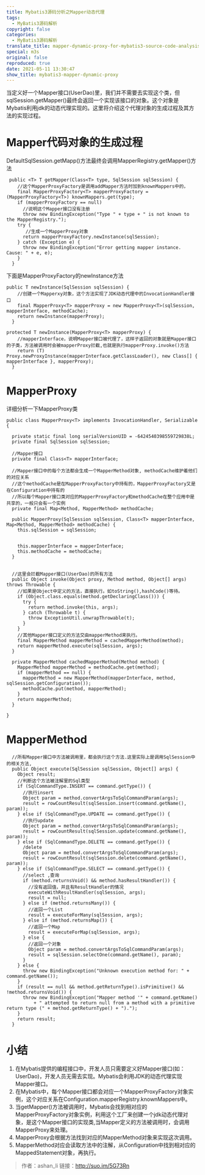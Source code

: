 ```yaml
---
title: Mybatis3源码分析之Mapper动态代理
tags:
  - MyBatis3源码解析
copyright: false
categories:
  - MyBatis3源码解析
translate_title: mapper-dynamic-proxy-for-mybatis3-source-code-analysis
special: m3s
original: false
reproduced: true
date: 2021-05-11 13:30:47
show_title: mybatis3-mapper-dynamic-proxy
---
```


当定义好一个Mapper接口(UserDao)里，我们并不需要去实现这个类，但sqlSession.getMapper()最终会返回一个实现该接口的对象。这个对象是Mybatis利用jdk的动态代理实现的。这里将介绍这个代理对象的生成过程及其方法的实现过程。

Mapper代码对象的生成过程
===============

DefaultSqlSession.getMapp()方法最终会调用MapperRegistry.getMapper()方法

     public <T> T getMapper(Class<T> type, SqlSession sqlSession) {
        //这个MapperProxyFactory是调用addMapper方法时加到knownMappers中的，
        final MapperProxyFactory<T> mapperProxyFactory = (MapperProxyFactory<T>) knownMappers.get(type);
        if (mapperProxyFactory == null)
          //说明这个Mapper接口没有注册
          throw new BindingException("Type " + type + " is not known to the MapperRegistry.");
        try {
           //生成一个MapperProxy对象
          return mapperProxyFactory.newInstance(sqlSession);
        } catch (Exception e) {
          throw new BindingException("Error getting mapper instance. Cause: " + e, e);
        }
      }

下面是MapperProxyFactory的newInstance方法

    public T newInstance(SqlSession sqlSession) {
        //创建一个Mapperxy对象，这个方法实现了JDK动态代理中的InvocationHandler接口
        final MapperProxy<T> mapperProxy = new MapperProxy<T>(sqlSession, mapperInterface, methodCache);
        return newInstance(mapperProxy);
      }
    
    protected T newInstance(MapperProxy<T> mapperProxy) {
        //mapperInterface，说明Mapper接口被代理了，这样子返回的对象就是Mapper接口的子类，方法被调用时会被mapperProxy拦截,也就是执行mapperProxy.invoke()方法
        return (T) Proxy.newProxyInstance(mapperInterface.getClassLoader(), new Class[] { mapperInterface }, mapperProxy);
      }

MapperProxy
===========

详细分析一下MapperProxy类

    public class MapperProxy<T> implements InvocationHandler, Serializable {
    
      private static final long serialVersionUID = -6424540398559729838L;
      private final SqlSession sqlSession;
    
      //Mapper接口
      private final Class<T> mapperInterface;
    
      //Mapper接口中的每个方法都会生成一个MapperMethod对象, methodCache维护着他们的对应关系
      //这个methodCache是在MapperProxyFactory中持有的，MapperProxyFactory又是在Configuration中持有的
      //所以每个Mapper接口类对应的MapperProxyFactory和methodCache在整个应用中是共享的，一般只会有一个实例
      private final Map<Method, MapperMethod> methodCache;
    
      public MapperProxy(SqlSession sqlSession, Class<T> mapperInterface, Map<Method, MapperMethod> methodCache) {
        this.sqlSession = sqlSession;
    
        
        this.mapperInterface = mapperInterface;
        this.methodCache = methodCache;
      }
    
    
      //这里会拦截Mapper接口(UserDao)的所有方法
      public Object invoke(Object proxy, Method method, Object[] args) throws Throwable {
        //如果是Object中定义的方法，直接执行。如toString(),hashCode()等待。
        if (Object.class.equals(method.getDeclaringClass())) {
          try {
            return method.invoke(this, args);
          } catch (Throwable t) {
            throw ExceptionUtil.unwrapThrowable(t);
          }
        }
        //其他Mapper接口定义的方法交由mapperMethod来执行。
        final MapperMethod mapperMethod = cachedMapperMethod(method);
        return mapperMethod.execute(sqlSession, args);
      }
    
      private MapperMethod cachedMapperMethod(Method method) {
        MapperMethod mapperMethod = methodCache.get(method);
        if (mapperMethod == null) {
          mapperMethod = new MapperMethod(mapperInterface, method, sqlSession.getConfiguration());
          methodCache.put(method, mapperMethod);
        }
        return mapperMethod;
      }
    
    }

  

MapperMethod
============

      //所有Mapper接口中方法被调用里，都会执行这个方法.这里实际上是调用SqlSession中的相关方法,
      public Object execute(SqlSession sqlSession, Object[] args) {
        Object result;
        //判断这个方法被注解里的Sql类型
        if (SqlCommandType.INSERT == command.getType()) {
          //执行insert
          Object param = method.convertArgsToSqlCommandParam(args);
          result = rowCountResult(sqlSession.insert(command.getName(), param));
        } else if (SqlCommandType.UPDATE == command.getType()) {
          //执行update
          Object param = method.convertArgsToSqlCommandParam(args);
          result = rowCountResult(sqlSession.update(command.getName(), param));
        } else if (SqlCommandType.DELETE == command.getType()) {
          /delete
          Object param = method.convertArgsToSqlCommandParam(args);
          result = rowCountResult(sqlSession.delete(command.getName(), param));
        } else if (SqlCommandType.SELECT == command.getType()) {
          //select ,查询
          if (method.returnsVoid() && method.hasResultHandler()) {
            //没有返回值，并且有ResultHandler的情况
            executeWithResultHandler(sqlSession, args);
            result = null;
          } else if (method.returnsMany()) {
            //返回一个List
            result = executeForMany(sqlSession, args);
          } else if (method.returnsMap()) {
            //返回一个Map
            result = executeForMap(sqlSession, args);
          } else {
            //返回一个对象
            Object param = method.convertArgsToSqlCommandParam(args);
            result = sqlSession.selectOne(command.getName(), param);
          }
        } else {
          throw new BindingException("Unknown execution method for: " + command.getName());
        }
        if (result == null && method.getReturnType().isPrimitive() && !method.returnsVoid()) {
          throw new BindingException("Mapper method '" + command.getName() 
              + " attempted to return null from a method with a primitive return type (" + method.getReturnType() + ").");
        }
        return result;
      }

  

小结
==

1.  在Mybatis提供的编程接口中，开发人员只需要定义好Mapper接口(如：UserDao)，开发人员无需去实现。Mybatis会利用JDK的动态代理实现 Mapper接口。
2.  在Mybatis中，每个Mapper接口都会对应一个MapperProxyFactory对象实例，这个对应关系在Configuration.mapperRegistry.knownMappers中。
3.  当getMapper()方法被调用时，Mybatis会找到相对应的MapperProxyFactory对象实例，利用这个工厂来创建一个jdk动态代理对象，是这个Mapper接口的实现类,当Mapper定义的方法被调用时，会调用MapperProxy来处理。
4.  MapperProxy会根据方法找到对应的MapperMethod对象来实现这次调用。
5.  MapperMethod对应会读取方法中的注解，从Configuration中找到相对应的MappedStatement对象，再执行。

> 作者：ashan_li
> 链接：http://suo.im/5G73Rn
